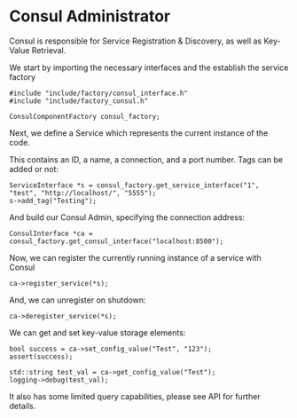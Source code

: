 # Consul Administrator

Consul is responsible for Service Registration & Discovery, as well as Key-Value Retrieval.

We start by importing the necessary interfaces and the establish the service factory

    #include "include/factory/consul_interface.h"
    #include "include/factory_consul.h"

    ConsulComponentFactory consul_factory;

Next, we define a Service which represents the current instance of the code.

This contains an ID, a name, a connection, and a port number.  Tags can be added or not:

    ServiceInterface *s = consul_factory.get_service_interface("1", "test", "http://localhost/", "5555");
    s->add_tag("Testing");

And build our Consul Admin, specifying the connection address:

    ConsulInterface *ca = consul_factory.get_consul_interface("localhost:8500");

Now, we can register the currently running instance of a service with Consul

    ca->register_service(*s);

And, we can unregister on shutdown:

    ca->deregister_service(*s);

We can get and set key-value storage elements:

    bool success = ca->set_config_value("Test", "123");
    assert(success);

    std::string test_val = ca->get_config_value("Test");
    logging->debug(test_val);

It also has some limited query capabilities, please see API for further details.
